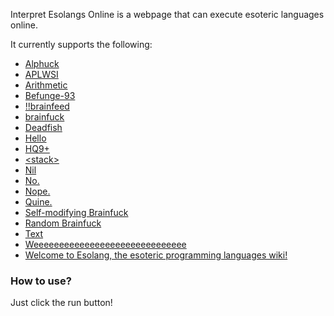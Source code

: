 Interpret Esolangs Online is a webpage that can execute esoteric languages online.

It currently supports the following:
* [Alphuck](https://esolangs.org/wiki/Alphuck)
* [APLWSI](https://esolangs.org/wiki/APLWSI)
* [Arithmetic](https://esolangs.org/wiki/Arithmetic)
* [Befunge-93](https://esolangs.org/wiki/Befunge)
* [!!brainfeed](https://esolangs.org/wiki/!!brainfeed)
* [brainfuck](https://esolangs.org/wiki/brainfuck)
* [Deadfish](https://esolangs.org/wiki/Deadfish)
* [Hello](https://esolangs.org/wiki/Hello)
* [HQ9+](https://esolangs.org/wiki/HQ9%2B)
* [&lt;stack&gt;](https://esolangs.org/wiki/LstackG)
* [Nil](https://esolangs.org/wiki/Nil)
* [No.](https://esolangs.org/wiki/No%2E)
* [Nope.](https://esolangs.org/wiki/Nope%2E)
* [Quine.](https://esolangs.org/wiki/Quine_(programming_language))
* [Self-modifying Brainfuck](https://esolangs.org/wiki/Self-modifying_Brainfuck)
* [Random Brainfuck](https://esolangs.org/wiki/Random_Brainfuck)
* [Text](https://esolangs.org/wiki/Text)
* [Weeeeeeeeeeeeeeeeeeeeeeeeeeeeee](https://esolangs.org/wiki/Weeeeeeeeeeeeeeeeeeeeeeeeeeeeee)
* [Welcome to Esolang, the esoteric programming languages wiki!](https://esolangs.org/wiki/Welcome_to_Esolang,_the_esoteric_programming_languages_wiki!)

### How to use?
Just click the run button!
